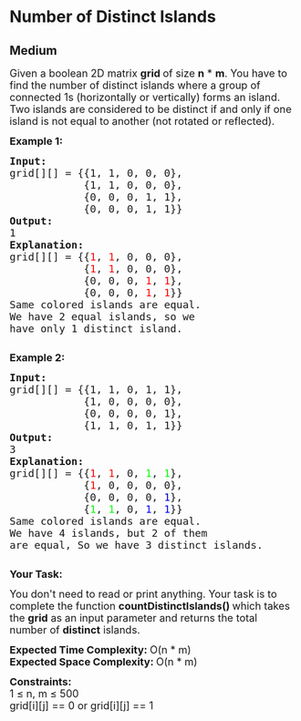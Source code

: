 # Number of Distinct Islands
## Medium
<div class="problems_problem_content__Xm_eO"><p><span style="font-size:18px">Given a boolean 2D matrix <strong>grid&nbsp;</strong>of size <strong>n</strong> * <strong>m</strong>. You have to find the number of distinct islands where a group of connected 1s (horizontally or vertically) forms an island. Two islands are considered to be distinct if and only if one island is not equal to another (not rotated or reflected).</span></p>

<p><strong><span style="font-size:18px">Example 1:</span></strong></p>

<pre><span style="font-size:18px"><strong>Input:</strong></span>
<span style="font-size:18px">grid[][] = {{1, 1, 0, 0, 0},
            {1, 1, 0, 0, 0},
            {0, 0, 0, 1, 1},
            {0, 0, 0, 1, 1}}</span>
<span style="font-size:18px"><strong>Output:</strong></span>
<span style="font-size:18px">1</span>
<span style="font-size:18px"><strong>Explanation:</strong></span>
<span style="font-size:18px">grid[][] = {{<span style="color: rgb(255, 0, 0); --darkreader-inline-color:#bf1414;" data-darkreader-inline-color="">1</span>, <span style="color: rgb(255, 0, 0); --darkreader-inline-color:#bf1414;" data-darkreader-inline-color="">1</span>, 0, 0, 0}, 
&nbsp;           {<span style="color: rgb(255, 0, 0); --darkreader-inline-color:#bf1414;" data-darkreader-inline-color="">1</span>, <span style="color: rgb(255, 0, 0); --darkreader-inline-color:#bf1414;" data-darkreader-inline-color="">1</span>, 0, 0, 0}, 
&nbsp;           {0, 0, 0, <span style="color: rgb(255, 0, 0); --darkreader-inline-color:#bf1414;" data-darkreader-inline-color="">1</span>, <span style="color: rgb(255, 0, 0); --darkreader-inline-color:#bf1414;" data-darkreader-inline-color="">1</span>}, 
&nbsp;           {0, 0, 0, <span style="color: rgb(255, 0, 0); --darkreader-inline-color:#bf1414;" data-darkreader-inline-color="">1</span>, <span style="color: rgb(255, 0, 0); --darkreader-inline-color:#bf1414;" data-darkreader-inline-color="">1</span>}}
Same colored islands are equal.
We have 2 equal islands, so we 
have only 1 distinct island.</span>

</pre>

<p><strong><span style="font-size:18px">Example 2:</span></strong></p>

<pre><span style="font-size:18px"><strong>Input:</strong></span>
<span style="font-size:18px">grid[][] = {{1, 1, 0, 1, 1},
&nbsp;           {1, 0, 0, 0, 0},
&nbsp;           {0, 0, 0, 0, 1},
&nbsp;           {1, 1, 0, 1, 1}}</span>
<span style="font-size:18px"><strong>Output:</strong></span>
<span style="font-size:18px">3</span>
<span style="font-size:18px"><strong>Explanation:
</strong>grid[][] = {{<span style="color: rgb(255, 0, 0); --darkreader-inline-color:#bf1414;" data-darkreader-inline-color="">1</span>, <span style="color: rgb(255, 0, 0); --darkreader-inline-color:#bf1414;" data-darkreader-inline-color="">1</span>, 0, <span style="color: rgb(0, 255, 0); --darkreader-inline-color:#14bf14;" data-darkreader-inline-color="">1</span>, <span style="color: rgb(0, 255, 0); --darkreader-inline-color:#14bf14;" data-darkreader-inline-color="">1</span>}, 
&nbsp;           {<span style="color: rgb(255, 0, 0); --darkreader-inline-color:#bf1414;" data-darkreader-inline-color="">1</span>, 0, 0, 0, 0}, 
&nbsp;           {0, 0, 0, 0, <span style="color: rgb(0, 0, 205); --darkreader-inline-color:#3d6cbf;" data-darkreader-inline-color="">1</span>}, 
&nbsp;           {<span style="color: rgb(0, 255, 0); --darkreader-inline-color:#14bf14;" data-darkreader-inline-color="">1</span>, <span style="color: rgb(0, 255, 0); --darkreader-inline-color:#14bf14;" data-darkreader-inline-color="">1</span>, 0, <span style="color: rgb(0, 0, 255); --darkreader-inline-color:#265ebf;" data-darkreader-inline-color="">1</span>, <span style="color: rgb(0, 0, 255); --darkreader-inline-color:#265ebf;" data-darkreader-inline-color="">1</span>}}</span>
<span style="font-size:18px">Same colored islands are equal.
We have 4 islands, but 2 of them
are equal, So we have 3 distinct islands.</span>

</pre>

<p><span style="font-size:18px"><strong>Your Task:</strong></span></p>

<p><span style="font-size:18px">You don't need to read or print anything. Your task is to complete the function <strong>countDistinctIslands()&nbsp;</strong>which takes the <strong>grid</strong> as an input parameter and returns the total number of <strong>distinct</strong> islands.</span></p>

<p><span style="font-size:18px"><strong>Expected Time Complexity:&nbsp;</strong>O(n * m)<br>
<strong>Expected Space Complexity:&nbsp;</strong>O(n * m)</span></p>

<p><span style="font-size:18px"><strong>Constraints:</strong><br>
1 ≤ n, m ≤ 500<br>
grid[i][j] == 0 or grid[i][j] == 1</span></p>

<ul>
</ul>
</div>